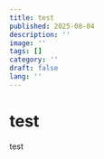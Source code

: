 ```yaml
---
title: test
published: 2025-08-04
description: ''
image: ''
tags: []
category: ''
draft: false 
lang: ''
---
```

# test
test